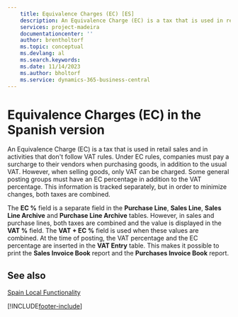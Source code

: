 ```yaml
---
    title: Equivalence Charges (EC) [ES]
    description: An Equivalence Charge (EC) is a tax that is used in retail sales and in activities that don't follow VAT rules. 
    services: project-madeira 
    documentationcenter: ''
    author: brentholtorf
    ms.topic: conceptual
    ms.devlang: al
    ms.search.keywords:
    ms.date: 11/14/2023
    ms.author: bholtorf
    ms.service: dynamics-365-business-central
---
```

# Equivalence Charges (EC) in the Spanish version
An Equivalence Charge (EC) is a tax that is used in retail sales and in activities that don't follow VAT rules. Under EC rules, companies must pay a surcharge to their vendors when purchasing goods, in addition to the usual VAT. However, when selling goods, only VAT can be charged. Some general posting groups must have an EC percentage in addition to the VAT percentage. This information is tracked separately, but in order to minimize changes, both taxes are combined.  

The **EC %** field is a separate field in the **Purchase Line**, **Sales Line**, **Sales Line Archive** and **Purchase Line Archive** tables. However, in sales and purchase lines, both taxes are combined and the value is displayed in the **VAT %** field. The **VAT + EC %** field is used when these values are combined. At the time of posting, the VAT percentage and the EC percentage are inserted in the **VAT Entry** table. This makes it possible to print the **Sales Invoice Book** report and the **Purchases Invoice Book** report.  

## See also  
[Spain Local Functionality](spain-local-functionality.md)


[!INCLUDE[footer-include](../../includes/footer-banner.md)]